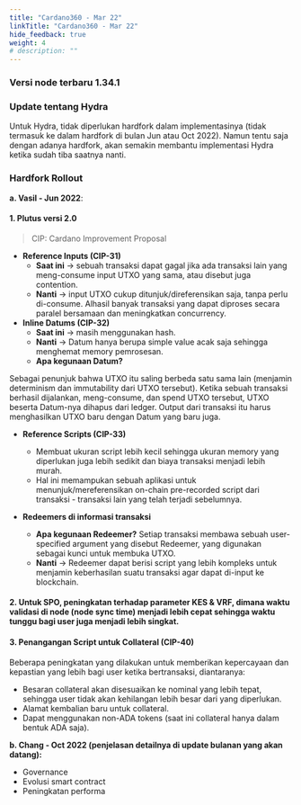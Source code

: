 ```yaml
---
title: "Cardano360 - Mar 22"
linkTitle: "Cardano360 - Mar 22"
hide_feedback: true
weight: 4
# description: ""
---
```


### Versi node terbaru 1.34.1

### Update tentang Hydra

Untuk Hydra, tidak diperlukan hardfork dalam implementasinya (tidak termasuk ke dalam hardfork di bulan Jun atau Oct 2022). Namun tentu saja dengan adanya hardfork, akan semakin membantu implementasi Hydra ketika sudah tiba saatnya nanti.

### Hardfork Rollout

**a. Vasil - Jun 2022**:

#### 1. **Plutus versi 2.0**

> CIP: Cardano Improvement Proposal

- **Reference Inputs (CIP-31)**
  - **Saat ini** → sebuah transaksi dapat gagal jika ada transaksi lain yang meng-consume input UTXO yang sama, atau disebut juga contention.
  - **Nanti** → input UTXO cukup ditunjuk/direferensikan saja, tanpa perlu di-consume. Alhasil banyak transaksi yang dapat diproses secara paralel bersamaan dan meningkatkan concurrency.
- **Inline Datums (CIP-32)**
  - **Saat ini** → masih menggunakan hash.
  - **Nanti** → Datum hanya berupa simple value acak saja sehingga menghemat memory pemrosesan.
  - **Apa kegunaan Datum?**

Sebagai penunjuk bahwa UTXO itu saling berbeda satu sama lain (menjamin determinism dan immutability dari UTXO tersebut). Ketika sebuah transaksi berhasil dijalankan, meng-consume, dan spend UTXO tersebut, UTXO beserta Datum-nya dihapus dari ledger. Output dari transaksi itu harus menghasilkan UTXO baru dengan Datum yang baru juga.

- **Reference Scripts (CIP-33)**
  - Membuat ukuran script lebih kecil sehingga ukuran memory yang diperlukan juga lebih sedikit dan biaya transaksi menjadi lebih murah.
  - Hal ini memampukan sebuah aplikasi untuk menunjuk/mereferensikan on-chain pre-recorded script dari transaksi - transaksi lain yang telah terjadi sebelumnya.

- **Redeemers di informasi transaksi**
  - **Apa kegunaan Redeemer?** Setiap transaksi membawa sebuah user-specified argument yang disebut Redeemer, yang digunakan sebagai kunci untuk membuka UTXO.
  - **Nanti** → Redeemer dapat berisi script yang lebih kompleks untuk menjamin keberhasilan suatu transaksi agar dapat di-input ke blockchain.

#### 2. Untuk SPO, peningkatan terhadap parameter KES & VRF, dimana waktu validasi di node (node sync time) menjadi lebih cepat sehingga waktu tunggu bagi user juga menjadi lebih singkat.

#### 3. **Penangangan Script untuk Collateral (CIP-40)**

Beberapa peningkatan yang dilakukan untuk memberikan kepercayaan dan kepastian yang lebih bagi user ketika bertransaksi, diantaranya:

- Besaran collateral akan disesuaikan ke nominal yang lebih tepat, sehingga user tidak akan kehilangan lebih besar dari yang diperlukan.
- Alamat kembalian baru untuk collateral.
- Dapat menggunakan non-ADA tokens (saat ini collateral hanya dalam bentuk ADA saja).

**b. Chang - Oct 2022 (penjelasan detailnya di update bulanan yang akan datang):**

- Governance
- Evolusi smart contract
- Peningkatan performa